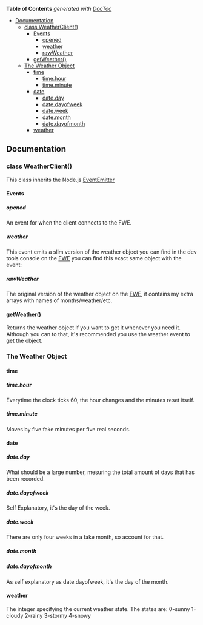 <!-- START doctoc generated TOC please keep comment here to allow auto update -->
<!-- DON'T EDIT THIS SECTION, INSTEAD RE-RUN doctoc TO UPDATE -->
**Table of Contents**  *generated with [DocToc](https://github.com/thlorenz/doctoc)*

- [Documentation](#documentation)
  - [class WeatherClient()](#class-weatherclient)
    - [Events](#events)
      - [opened](#opened)
      - [weather](#weather)
      - [rawWeather](#rawweather)
    - [getWeather()](#getweather)
  - [The Weather Object](#the-weather-object)
    - [time](#time)
      - [time.hour](#timehour)
      - [time.minute](#timeminute)
    - [date](#date)
      - [date.day](#dateday)
      - [date.dayofweek](#datedayofweek)
      - [date.week](#dateweek)
      - [date.month](#datemonth)
      - [date.dayofmonth](#datedayofmonth)
    - [weather](#weather-1)

<!-- END doctoc generated TOC please keep comment here to allow auto update -->

## Documentation
### class WeatherClient()
This class inherits the Node.js [EventEmitter](https://nodejs.org/api/events.html#events_class_eventemitter)
#### Events
##### opened
An event for when the client connects to the FWE.
##### weather
This event emits a slim version of the weather object you can find in the dev tools console on the [FWE](http://dollopos.ga/weather)
you can find this exact same object with the event:
##### rawWeather
The original version of the weather object on the [FWE](http://dollopos.ga/weather), 
it contains my extra arrays with names of months/weather/etc.
#### getWeather()
Returns the weather object if you want to get it whenever you need it. 
Although you can to that, it's recommended you use the weather event to get the object.
### The Weather Object
#### time
##### time.hour
Everytime the clock ticks 60, the hour changes and the minutes reset itself.
##### time.minute
Moves by five fake minutes per five real seconds.
#### date
##### date.day
What should be a large number, mesuring the total amount of days that has been recorded.
##### date.dayofweek
Self Explanatory, it's the day of the week.
##### date.week
There are only four weeks in a fake month, so account for that.
##### date.month
##### date.dayofmonth
As self explanatory as date.dayofweek, it's the day of the month.
#### weather
The integer specifying the current weather state.
The states are: 0-sunny 1-cloudy 2-rainy 3-stormy 4-snowy